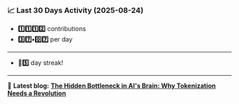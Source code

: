 <!--START_STATS-->
### 📈 Last 30 Days Activity (2025-08-24)  
- **1️⃣1️⃣1️⃣2️⃣** contributions  
- **3️⃣7️⃣•0️⃣7️⃣** per day
---
- **🎱5️⃣** day streak!
---
📝 **Latest blog:** [**The Hidden Bottleneck in AI's Brain: Why Tokenization Needs a Revolution**](https://andriak.com/blog/tokenization-revolution)
<!--END_STATS-->

